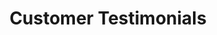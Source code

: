 ---
title: "Customer Testimonials"
description: ""
bg_image: "images/horses-services.jpg"
layout: "testimonials"
draft: false

########################### testimonials #############################
about:
  enable : true
  title : "What Our Customers Have to Say:"
  content : '<div class="taggbox" style="width:100%;height:100%" data-widget-id="148904" data-tags="false" ></div><script src="https://widget.taggbox.com/embed-lite.min.js" type="text/javascript"></script>'

---
